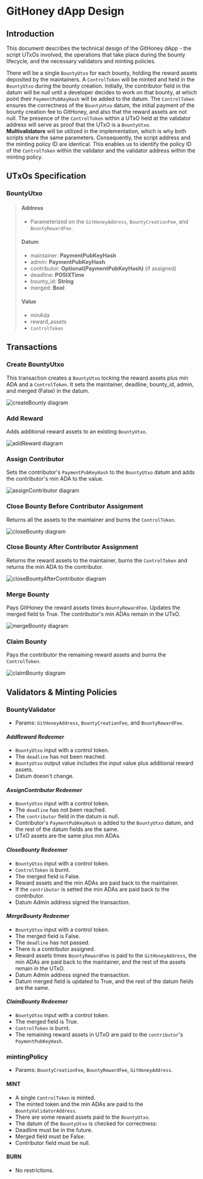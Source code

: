 # GitHoney dApp Design

## Introduction

This document describes the technical design of the GitHoney dApp - the script UTxOs involved, the operations that take place during the bounty lifecycle, and the necessary validators and minting policies.

There will be a single `BountyUtxo` for each bounty, holding the reward assets deposited by the maintainers. A `ControlToken` will be minted and held in the `BountyUtxo` during the bounty creation. Initially, the contributor field in the datum will be null until a developer decides to work on that bounty, at which point their `PaymentPubKeyHash` will be added to the datum. The `ControlToken` ensures the correctness of the `BountyUtxo` datum, the initial payment of the bounty creation fee to GitHoney, and also that the reward assets are not null. The presence of the `ControlToken` within a UTxO held at the validator address will serve as proof that the UTxO is a `BountyUtxo`.  
**Multivalidators** will be utilized in the implementation, which is why both scripts share the same parameters. Consequently, the script address and the minting policy ID are identical. This enables us to identify the policy ID of the `ControlToken` within the validator and the validator address within the minting policy.

## UTxOs Specification

### BountyUtxo

> #### Address
>
> - Parameterized on the `GitHoneyAddress`, `BountyCreationFee`, and `BountyRewardFee`.
>
> #### Datum
>
> - maintainer: **PaymentPubKeyHash**
> - admin: **PaymentPubKeyHash**
> - contributor: **Optional(PaymentPubKeyHash)** (if assigned)
> - deadline: **POSIXTime**
> - bounty_id: **String**
> - merged: **Bool**
>
> #### Value
>
> - minAda
> - reward_assets
> - `ControlToken`

## Transactions

### Create BountyUtxo

This transaction creates a `BountyUtxo` locking the reward assets plus min ADA and a `ControlToken`. It sets the maintainer, deadline, bounty_id, admin, and merged (False) in the datum.

![createBounty diagram](img/createBounty.png)

### Add Reward

Adds additional reward assets to an existing `BountyUtxo`.

![addReward diagram](img/addRewards.png)

### Assign Contributor

Sets the contributor's `PaymentPubKeyHash` to the `BountyUtxo` datum and adds the contributor's min ADA to the value.

![assignContributor diagram](img/assignContributor.png)

### Close Bounty Before Contributor Assignment

Returns all the assets to the maintainer and burns the `ControlToken`.

![closeBounty diagram](img/close1.png)

### Close Bounty After Contributor Assignment

Returns the reward assets to the maintainer, burns the `ControlToken` and returns the min ADA to the contributor.

![closeBountyAfterContributor diagram](img/close2.png)

### Merge Bounty

Pays GitHoney the reward assets times `BountyRewardFee`. Updates the merged field to True. The contributor's min ADAs remain in the UTxO.

![mergeBounty diagram](img/merge.png)

### Claim Bounty

Pays the contributor the remaining reward assets and burns the `ControlToken`.

![claimBounty diagram](img/claim.png)

## Validators & Minting Policies

### BountyValidator

- Params: `GitHoneyAddress`, `BountyCreationFee`, and `BountyRewardFee`.

#### _AddReward Redeemer_

- `BountyUtxo` input with a control token.
- The `deadline` has not been reached.
- `BountyUtxo` output value includes the input value plus additional reward assets.
- Datum doesn't change.

#### _AssignContributor Redeemer_

- `BountyUtxo` input with a control token.
- The `deadline` has not been reached.
- The `contributor` field in the datum is null.
- Contributor's `PaymentPubKeyHash` is added to the `BountyUtxo` datum, and the rest of the datum fields are the same.
- UTxO assets are the same plus min ADAs.

#### _CloseBounty Redeemer_

- `BountyUtxo` input with a control token.
- `ControlToken` is burnt.
- The merged field is False.
- Reward assets and the min ADAs are paid back to the maintainer.
- If the `contributor` is setted the min ADAs are paid back to the contributor.
- Datum Admin address signed the transaction.

#### _MergeBounty Redeemer_

- `BountyUtxo` input with a control token.
- The merged field is False.
- The `deadline` has not passed.
- There is a contributor assigned.
- Reward assets times `BountyRewardFee` is paid to the `GitHoneyAddress`, the min ADAs are paid back to the maintainer, and the rest of the assets remain in the UTxO.
- Datum Admin address signed the transaction.
- Datum merged field is updated to True, and the rest of the datum fields are the same.

#### _ClaimBounty Redeemer_

- `BountyUtxo` input with a control token.
- The merged field is True.
- `ControlToken` is burnt.
- The remaining reward assets in UTxO are paid to the `contributor`'s `PaymentPubKeyHash`.

### mintingPolicy

- Params: `BountyCreationFee`, `BountyRewardFee`, `GitHoneyAddress`.

#### MINT

- A single `ControlToken` is minted.
- The minted token and the min ADAs are paid to the `BountyValidatorAddress`.
- There are some reward assets paid to the `BountyUtxo`.
- The datum of the `BountyUtxo` is checked for correctness:
- Deadline must be in the future.
- Merged field must be False.
- Contributor field must be null.

#### BURN

- No restrictions.
